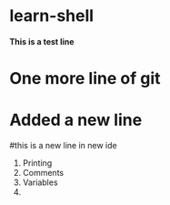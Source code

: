 # learn-shell
#### This is a test line
##
# One more line of git
# Added a new line

#this is a new line in new ide
1. Printing
2. Comments
3. Variables
4. 